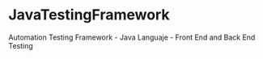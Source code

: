 # JavaTestingFramework
Automation Testing Framework - Java Languaje - Front End and Back End Testing
